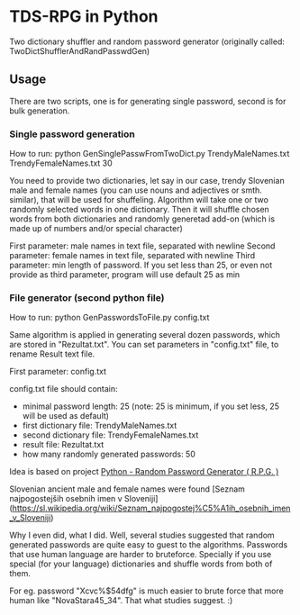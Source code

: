# TDS-RPG in Python
Two dictionary shuffler and random password generator (originally called: TwoDictShufflerAndRandPasswdGen)

## Usage
There are two scripts, one is for generating single password, second is for bulk generation.

### Single password generation

How to run: python GenSinglePasswFromTwoDict.py TrendyMaleNames.txt TrendyFemaleNames.txt 30

You need to provide two dictionaries, let say in our case, trendy Slovenian male and female names (you can use nouns and adjectives or smth. similar), that will be used for shuffeling. Algorithm will take one or two randomly selected words in one dictionary. Then it will shuffle chosen words from both dictionaries and randomly generetad add-on (which is made up of numbers and/or special character)

First parameter: male names in text file, separated with newline
Second parameter: female names in text file, separated with newline
Third parameter: min length of password. If you set less than 25, or even not provide as third parameter, program will use default 25 as min

### File generator (second python file)

How to run: python GenPasswordsToFile.py config.txt

Same algorithm is applied in generating several dozen passwords, which are stored in "Rezultat.txt". You can set parameters in "config.txt" file, to rename Result text file.

First parameter: config.txt

config.txt file should contain:
- minimal password length: 25 (note: 25 is minimum, if you set less, 25 will be used as default)
- first dictionary file: TrendyMaleNames.txt
- second dictionary file: TrendyFemaleNames.txt
- result file: Rezultat.txt
- how many randomly generated passwords: 50

Idea is based on project [Python - Random Password Generator ( R.P.G. )](https://github.com/ismailtasdelen/Python-Random-Password-Generator)

Slovenian ancient male and female names were found [Seznam najpogostejših osebnih imen v Sloveniji] (https://sl.wikipedia.org/wiki/Seznam_najpogostej%C5%A1ih_osebnih_imen_v_Sloveniji)

Why I even did, what I did. Well, several studies suggested that random generated passwords are quite easy to guest to the algorithms. Passwords that use human language are harder to bruteforce. Specially if you use special (for your language) dictionaries and shuffle words from both of them.

For eg. password "Xcvc%$54dfg" is much easier to brute force that more human like "NovaStara45_34". That what studies suggest. :)
